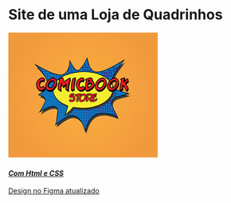 # Site de uma Loja de Quadrinhos
<img width="300px" height="250px" src="assets/logo.jpg"/>

<u>

#### ***Com Html e CSS***



[Design no Figma atualizado](https://www.figma.com/design/OKRCQhZmaMFCgiEUzqGZlQ/ProjetoWeb2_Design?node-id=0-1&node-type=canvas&t=TKM1ahAVRj4GyLsj-0)

</u>